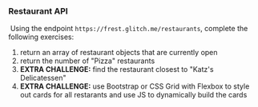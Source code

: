 ### Restaurant API
​
Using the endpoint ```https://frest.glitch.me/restaurants```, complete the following exercises:
​
1. return an array of restaurant objects that are currently open
1. return the number of "Pizza" restaurants
1. **EXTRA CHALLENGE:** find the restaurant closest to "Katz's Delicatessen"
1. **EXTRA CHALLENGE:** use Bootstrap or CSS Grid with Flexbox to style out cards for all restarants and use JS to dynamically build the cards
